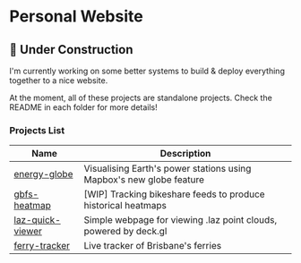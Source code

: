 # Personal Website

## 🚧 Under Construction

I'm currently working on some better systems to build & deploy everything together to a nice website.

At the moment, all of these projects are standalone projects. Check the README in each folder for more details!

### Projects List

| Name | Description |
| ---- | ----------- |
| [energy-globe](./energy-globe/) | Visualising Earth's power stations using Mapbox's new globe feature |
| [gbfs-heatmap](./gbfs-heatmap/) | [WIP] Tracking bikeshare feeds to produce historical heatmaps |
| [laz-quick-viewer](./laz-quick-viewer/) | Simple webpage for viewing .laz point clouds, powered by deck.gl |
| [ferry-tracker](./ferry-tracker/) | Live tracker of Brisbane's ferries |
